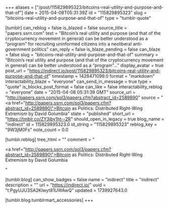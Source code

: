 +++
aliases = ["/post/115829895323/bitcoins-real-utility-and-purpose-and-that-of"]
date = 2015-04-08T05:31:39Z
id = "115829895323"
slug = "bitcoins-real-utility-and-purpose-and-that-of"
type = "tumblr-quote"

[tumblr]
can_reblog = false
is_blazed = false
source_title = "papers.ssrn.com"
text = "Bitcoin’s real utility and purpose (and that of the cryptocurrency movement in general) can be better understood as a “program” for recruiting uninformed citizens into a neoliberal anti-government politics"
can_reply = false
is_blaze_pending = false
can_blaze = false
slug = "bitcoins-real-utility-and-purpose-and-that-of"
summary = "Bitcoin’s real utility and purpose (and that of the cryptocurrency movement in general) can be better understood as a “program”..."
display_avatar = true
post_url = "https://indirect.io/post/115829895323/bitcoins-real-utility-and-purpose-and-that-of"
timestamp = 1428471099.0
format = "markdown"
interactability_blaze = "everyone"
can_send_in_message = true
type = "quote"
is_blocks_post_format = false
can_like = false
interactability_reblog = "everyone"
date = "2015-04-08 05:31:39 GMT"
source_url = "http://papers.ssrn.com/sol3/papers.cfm?abstract_id=2589890"
source = "<a href=\"http://papers.ssrn.com/sol3/papers.cfm?abstract_id=2589890\">Bitcoin as Politics: Distributed Right-Wing Extremism by David Golumbia</a>"
state = "published"
short_url = "https://tmblr.co/ZY3jby1ht--2R"
should_open_in_legacy = true
blog_name = "indirect"
id = 115829895323.0
id_string = "115829895323"
reblog_key = "9W3jM0Fs"
note_count = 0.0

[tumblr.reblog]
tree_html = ""
comment = "<p><a href=\"http://papers.ssrn.com/sol3/papers.cfm?abstract_id=2589890\">Bitcoin as Politics: Distributed Right-Wing Extremism by David Golumbia</a></p>"

[tumblr.blog]
can_show_badges = false
name = "indirect"
title = "indirect"
description = ""
url = "https://indirect.io/"
uuid = "t:PgyUJU3SA2Klwyt81UWAwQ"
updated = 1739927643.0

[tumblr.blog.tumblrmart_accessories]
+++
